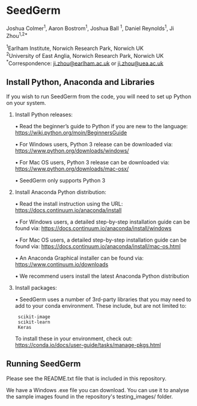# SeedGerm

Joshua Colmer<sup>1</sup>, Aaron Bostrom<sup>1</sup>, Joshua Ball <sup>1</sup>, Daniel Reynolds<sup>1</sup>, Ji Zhou<sup>1,2*</sup>

<sup>1</sup>Earlham Institute, Norwich Research Park, Norwich UK  
<sup>2</sup>University of East Anglia, Norwich Research Park, Norwich UK  
<sup>*</sup>Correspondence: ji.zhou@earlham.ac.uk or ji.zhou@uea.ac.uk

## Install Python, Anaconda and Libraries
If you wish to run SeedGerm from the code, you will need to set up Python on your system. 

1. Install Python releases:
   
   •	Read the beginner’s guide to Python if you are new to the language: 
   https://wiki.python.org/moin/BeginnersGuide
   
   •	For Windows users, Python 3 release can be downloaded via: 
   https://www.python.org/downloads/windows/
   
   •	For Mac OS users, Python 3 release can be downloaded via: 
   https://www.python.org/downloads/mac-osx/
   
   •	SeedGerm only supports Python 3

2. Install Anaconda Python distribution:
   
   •	Read the install instruction using the URL: https://docs.continuum.io/anaconda/install
   
   •	For Windows users, a detailed step-by-step installation guide can be found via: 
   https://docs.continuum.io/anaconda/install/windows 
   
   •	For Mac OS users, a detailed step-by-step installation guide can be found via:
   https://docs.continuum.io/anaconda/install/mac-os.html
   
   •	An Anaconda Graphical installer can be found via: 
   https://www.continuum.io/downloads

   •	We recommend users install the latest Anaconda Python distribution

3. Install packages:

   • SeedGerm uses a number of 3rd-party libraries that you may need to add to your conda environment.
   These include, but are not limited to:
   
        scikit-image
        scikit-learn
        Keras

    To install these in your environment, check out: https://conda.io/docs/user-guide/tasks/manage-pkgs.html
    
## Running SeedGerm

Please see the README.txt file that is included in this repository. 

We have a Windows .exe file you can download. You can use it to analyse the sample images
found in the repository's testing_images/ folder.

